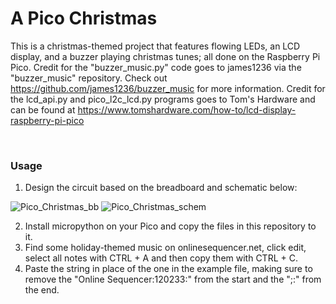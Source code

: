 # A Pico Christmas

This is a christmas-themed project that features flowing LEDs, an LCD display, and a buzzer playing christmas tunes; all done on the Raspberry Pi Pico. Credit for the "buzzer_music.py" code goes to james1236 via the "buzzer_music" repository. Check out https://github.com/james1236/buzzer_music for more information. Credit for the lcd_api.py and pico_l2c_lcd.py programs goes to Tom's Hardware and can be found at https://www.tomshardware.com/how-to/lcd-display-raspberry-pi-pico

<br>

### Usage
1) Design the circuit based on the breadboard and schematic below:
  
![Pico_Christmas_bb](https://user-images.githubusercontent.com/89809703/208768015-8cb5b147-addb-4401-b849-e5bdfe6131e7.jpg)
![Pico_Christmas_schem](https://user-images.githubusercontent.com/89809703/208768040-d768ec68-15b7-4fa6-9515-3632d005d19a.jpg)

2) Install micropython on your Pico and copy the files in this repository to it.
3) Find some holiday-themed music on onlinesequencer.net, click edit, select all notes with CTRL + A and then copy them with CTRL + C.
4) Paste the string in place of the one in the example file, making sure to remove the "Online Sequencer:120233:" from the start and the ";:" from the end.
